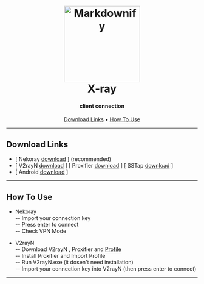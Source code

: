 
<h1 align="center">
  <br>
  <a href="https://github.com/ArashAlizadeh1994"><img src="https://avatars.githubusercontent.com/u/83308425?v=4" alt="Markdownify" width="200"></a>
  <br>
  X-ray
  <br>
</h1>

<h4 align="center"> client connection <a href="http://" target="_blank"></a></h4>



<p align="center">
  <a href="#download-links">Download Links</a> •
  <a href="#how-to-use">How To Use</a> 

</p>


---
## Download Links

* [ Nekoray [download](https://github.com/MatsuriDayo/nekoray/releases) ] (recommended)
* [ V2rayN  [download](https://github.com/2dust/v2rayN/releases) ] [ Proxifier [download](https://www.proxifier.com/) ] [ SSTap   [download](https://sstap-beta.updatestar.com/en) ]
* [ Android [download](https://github.com/2dust/v2rayNG/releases) ]

---
## How To Use

- Nekoray </br>
-- Import your connection key </br>
-- Press enter to connect </br>
-- Check VPN Mode

- V2rayN </br>
-- Download V2rayN , Proxifier and [Profile](https://github.com/ArashAlizadeh1994/X-ray/tree/main/Proxifier%20profile) </br>
-- Install Proxifier and Import Profile </br>
-- Run V2rayN.exe (it dosen't need installation) </br>
-- Import your connection key into V2rayN (then press enter to connect) </br>

---


